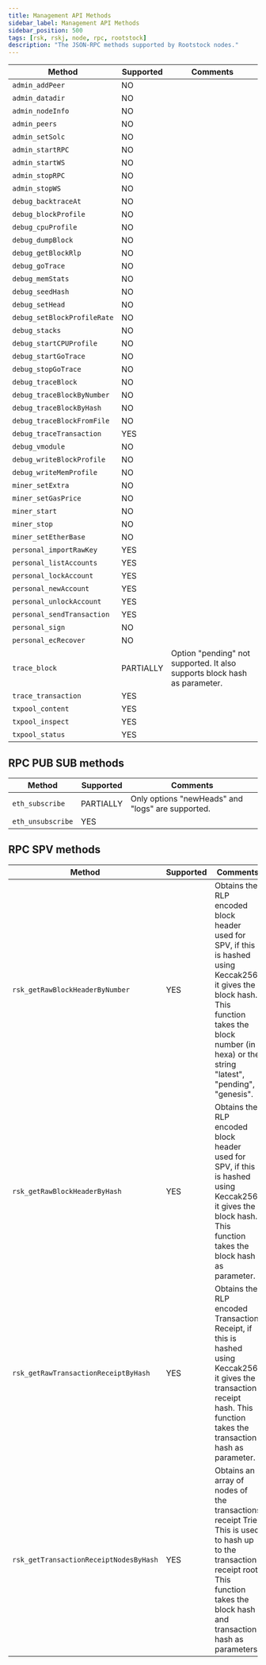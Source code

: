 ```yaml
---
title: Management API Methods
sidebar_label: Management API Methods
sidebar_position: 500
tags: [rsk, rskj, node, rpc, rootstock]
description: "The JSON-RPC methods supported by Rootstock nodes."
---
```


| Method | Supported | Comments |
| ------ | ------ | ------ |
| `admin_addPeer` | NO | |
| `admin_datadir` | NO | |
| `admin_nodeInfo` | NO | |
| `admin_peers` | NO | |
| `admin_setSolc` | NO | |
| `admin_startRPC` | NO | |
| `admin_startWS` | NO | |
| `admin_stopRPC` | NO | |
| `admin_stopWS` | NO | |
| `debug_backtraceAt` | NO | |
| `debug_blockProfile` | NO | |
| `debug_cpuProfile` | NO | |
| `debug_dumpBlock` | NO | |
| `debug_getBlockRlp` | NO | |
| `debug_goTrace` | NO | |
| `debug_memStats` | NO | |
| `debug_seedHash` | NO | |
| `debug_setHead` | NO | |
| `debug_setBlockProfileRate` | NO | |
| `debug_stacks` | NO | |
| `debug_startCPUProfile` | NO | |
| `debug_startGoTrace` | NO | |
| `debug_stopGoTrace` | NO | |
| `debug_traceBlock` | NO | |
| `debug_traceBlockByNumber` | NO | |
| `debug_traceBlockByHash` | NO | |
| `debug_traceBlockFromFile` | NO | |
| `debug_traceTransaction` | YES | |
| `debug_vmodule` | NO | |
| `debug_writeBlockProfile` | NO | |
| `debug_writeMemProfile` | NO | |
| `miner_setExtra` | NO | |
| `miner_setGasPrice` | NO | |
| `miner_start` | NO | |
| `miner_stop` | NO | |
| `miner_setEtherBase` | NO | |
| `personal_importRawKey` | YES | |
| `personal_listAccounts` | YES | |
| `personal_lockAccount` | YES | |
| `personal_newAccount` | YES | |
| `personal_unlockAccount` | YES | |
| `personal_sendTransaction` | YES | |
| `personal_sign` | NO | |
| `personal_ecRecover` | NO | |
| `trace_block` | PARTIALLY | Option "pending" not supported. It also supports block hash as parameter. |
| `trace_transaction` | YES | |
| `txpool_content` | YES | |
| `txpool_inspect` | YES | |
| `txpool_status` | YES | |

## RPC PUB SUB methods

| Method | Supported | Comments |
| ------ | ------ | ------ |
| `eth_subscribe` | PARTIALLY | Only options "newHeads" and "logs" are supported. |
| `eth_unsubscribe` | YES | |

## RPC SPV methods

| Method | Supported | Comments |
| ------ | ------ | ------ |
| `rsk_getRawBlockHeaderByNumber` | YES | Obtains the RLP encoded block header used for SPV, if this is hashed using Keccak256 it gives the block hash. This function takes the block number (in hexa) or the string "latest", "pending", "genesis". |
| `rsk_getRawBlockHeaderByHash` | YES | Obtains the RLP encoded block header used for SPV, if this is hashed using Keccak256 it gives the block hash. This function takes the block hash as parameter. |
| `rsk_getRawTransactionReceiptByHash` | YES | Obtains the RLP encoded Transaction Receipt, if this is hashed using Keccak256 it gives the transaction receipt hash. This function takes the transaction hash as parameter.|
| `rsk_getTransactionReceiptNodesByHash` | YES | Obtains an array of nodes of the transactions receipt Trie. This is used to hash up to the transaction receipt root. This function takes the block hash and transaction hash as parameters.|